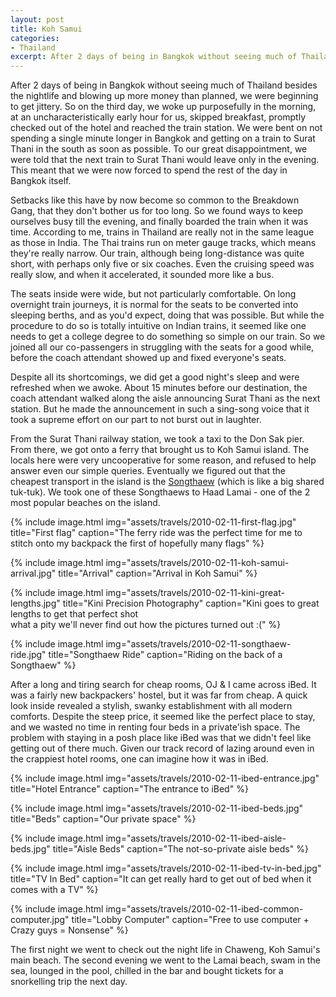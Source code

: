 ```yaml
---
layout: post
title: Koh Samui
categories:
- Thailand
excerpt: After 2 days of being in Bangkok without seeing much of Thailand besides its nightlife and blowing up more money than planned, we were beginning to get jittery.
---
```


After 2 days of being in Bangkok without seeing much of Thailand besides the
nightlife and blowing up more money than planned, we were beginning to get
jittery. So on the third day, we woke up purposefully in the morning, at an
uncharacteristically early hour for us, skipped breakfast, promptly checked out
of the hotel and reached the train station. We were bent on not spending a
single minute longer in Bangkok and getting on a train to Surat Thani in the
south as soon as possible. To our great disappointment, we were told that the
next train to Surat Thani would leave only in the evening. This meant that we
were now forced to spend the rest of the day in Bangkok itself.

Setbacks like this have by now become so common to the Breakdown Gang, that they
don't bother us for too long. So we found ways to keep ourselves busy till the
evening, and finally boarded the train when it was time. According to me, trains
in Thailand are really not in the same league as those in India. The Thai trains
run on meter gauge tracks, which means they're really narrow. Our train,
although being long-distance was quite short, with perhaps only five or six
coaches. Even the cruising speed was really slow, and when it accelerated, it
sounded more like a bus.

The seats inside were wide, but not particularly comfortable. On long overnight
train journeys, it is normal for the seats to be converted into sleeping berths,
and as you'd expect, doing that was possible. But while the procedure to do so
is totally intuitive on Indian trains, it seemed like one needs to get a college
degree to do something so simple on our train. So we joined all our
co-passengers in struggling with the seats for a good while, before the coach
attendant showed up and fixed everyone's seats.

Despite all its shortcomings, we did get a good night's sleep and were refreshed
when we awoke. About 15 minutes before our destination, the coach attendant walked
along the aisle announcing Surat Thani as the next station. But he made the
announcement in such a sing-song voice that it took a supreme effort on our part
to not burst out in laughter.

From the Surat Thani railway station, we took a taxi to the Don Sak pier. From
there, we got onto a ferry that brought us to Koh Samui island. The locals here
were very uncooperative for some reason, and refused to help answer even our
simple queries. Eventually we figured out that the cheapest transport in the
island is the [Songthaew](https://en.wikipedia.org/wiki/Songthaew) (which is
like a big shared tuk-tuk). We took one of these Songthaews to Haad Lamai - one
of the 2 most popular beaches on the island.

{% include image.html
    img="assets/travels/2010-02-11-first-flag.jpg"
    title="First flag"
    caption="The ferry ride was the perfect time for me to stitch onto my
        backpack the first of hopefully many flags" %}

{% include image.html
    img="assets/travels/2010-02-11-koh-samui-arrival.jpg"
    title="Arrival"
    caption="Arrival in Koh Samui" %}

{% include image.html
    img="assets/travels/2010-02-11-kini-great-lengths.jpg"
    title="Kini Precision Photography"
    caption="Kini goes to great lengths to get that perfect shot<br>
        what a pity we'll never find out how the pictures turned out :(" %}

{% include image.html
    img="assets/travels/2010-02-11-songthaew-ride.jpg"
    title="Songthaew Ride"
    caption="Riding on the back of a Songthaew" %}

After a long and tiring search for cheap rooms, OJ & I came across iBed. It was
a fairly new backpackers' hostel, but it was far from cheap. A quick look inside
revealed a stylish, swanky establishment with all modern comforts. Despite the
steep price, it seemed like the perfect place to stay, and we wasted no time in
renting four beds in a private'ish space. The problem with staying in a posh
place like iBed was that we didn't feel like getting out of there much. Given
our track record of lazing around even in the crappiest hotel rooms, one can
imagine how it was in iBed.

{% include image.html
    img="assets/travels/2010-02-11-ibed-entrance.jpg"
    title="Hotel Entrance"
    caption="The entrance to iBed" %}

{% include image.html
    img="assets/travels/2010-02-11-ibed-beds.jpg"
    title="Beds"
    caption="Our private space" %}

{% include image.html
    img="assets/travels/2010-02-11-ibed-aisle-beds.jpg"
    title="Aisle Beds"
    caption="The not-so-private aisle beds" %}

{% include image.html
    img="assets/travels/2010-02-11-ibed-tv-in-bed.jpg"
    title="TV In Bed"
    caption="It can get really hard to get out of bed when it comes with a TV" %}

{% include image.html
    img="assets/travels/2010-02-11-ibed-common-computer.jpg"
    title="Lobby Computer"
    caption="Free to use computer + Crazy guys = Nonsense" %}

The first night we went to check out the night life in Chaweng, Koh Samui's main
beach. The second evening we went to the Lamai beach, swam in the sea, lounged
in the pool, chilled in the bar and bought tickets for a snorkelling trip the
next day.

